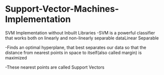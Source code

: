 # Support-Vector-Machines-Implementation
SVM Implementation without Inbuilt Libraries
-SVM is a powerful classifier that works both on linearly and non-linearly separable dataLinear Separable

-Finds an optimal hyperplane, that best separates our data so that the distance from nearest points in space to itself(also called margin) is maximized

-These nearest points are called Support Vectors
